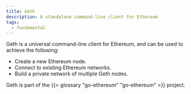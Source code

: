 ```yaml
---
title: Geth
description: A standalone command-line client for Ethereum
tags:
  - fundamental
---
```


Geth is a universal command-line client for Ethereum, and can be used to achieve the following:

- Create a new Ethereum node.
- Connect to existing Ethereum networks.
- Build a private network of multiple Geth nodes.

Geth is part of the {{< glossary "go-ethereum" "go-ethereum" >}} project.
